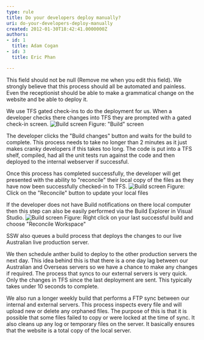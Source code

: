 ```yaml
---
type: rule
title: Do your developers deploy manually?
uri: do-your-developers-deploy-manually
created: 2012-01-30T18:42:41.0000000Z
authors:
- id: 1
  title: Adam Cogan
- id: 3
  title: Eric Phan

---
```


 This field should not be null (Remove me when you edit this field). 
We strongly believe that this process should all be automated and painless. Even the receptionist should be able to make a grammatical change on the website and be able to deploy it.

We use TFS gated check-ins to do the deployment for us. When a developer checks there changes into TFS they are prompted with a gated check-in screen.
![Build screen](/WebSites/RulestoBetterWebsites-Deployment/PublishingImages/deployment1.jpg) Figure: "Build" screen

The developer clicks the "Build changes" button and waits for the build to complete. This process needs to take no longer than 2 minutes as it just makes cranky developers if this takes too long.
 The code is put into a TFS shelf, compiled, had all the unit tests run against the code and then deployed to the internal webserver if successful.

Once this process has completed successfully, the developer will get presented with the ability to "reconcile" their local copy of the files as they have now been successfully checked-in to TFS.
![Build screen](/WebSites/RulestoBetterWebsites-Deployment/PublishingImages/deployment2.jpg) Figure: Click on the "Reconcile" button to update your local files

If the developer does not have Build notifications on there local computer then this step can also be easily performed via the Build Explorer in Visual Studio.
![Build screen](/WebSites/RulestoBetterWebsites-Deployment/PublishingImages/deployment3.jpg) Figure: Right click on your last successful build and choose "Reconcile Workspace"

SSW also queues a build process that deploys the changes to our live Australian live production server.

We then schedule anther build to deploy to the other production  servers the next day. This idea behind this is that there is a one day lag between our Australian and Overseas servers so we have a chance to make any changes if required.
 The process that syncs to our external servers is very quick. Only the changes in TFS since the last deployment are sent. This typically takes under 10 seconds to complete.

We also run a longer weekly build that performs a FTP sync between our internal and external servers. This process inspects every file and will upload new or delete any orphaned files.
 The purpose of this is that it is possible that some files failed to copy or were locked at the time of sync. It also cleans up any log or temporary files on the server. It basically ensures that the website is a total copy of the local server.

